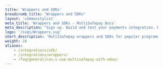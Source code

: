 ```yaml
---
title: 'Wrappers and SDKs'
breadcrumb_title: "Wrappers and SDKs"
layout: 'communitylist'
meta_title: 'Wrappers and SDKs - MultiSafepay Docs'
meta_description: "Sign up. Build and test your payments integration. Explore our products and services. Use our API reference, SDKs, and wrappers. Get support."
logo: '/svgs/Wrappers.svg'
short_description: 'MultiSafepay wrappers and SDKs for popular programming languages.'
weight: 20
aliases: 
    - /integrations/sdk/
    - /integrations/wrappers/
    - /faq/general/can-i-use-multisafepay-with-odoo/
---
```


